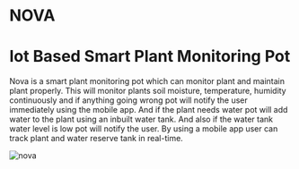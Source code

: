 # NOVA
# Iot Based Smart Plant Monitoring Pot

Nova is a smart plant monitoring pot which can monitor plant and maintain plant properly. This will monitor plants soil moisture, temperature, humidity continuously and if anything going wrong pot will notify the user immediately using the mobile app. And if the plant needs water pot will add water to the plant using an inbuilt water tank. And also if the water tank water level is low pot will notify the user. By using a mobile app user can track plant and water reserve tank in real-time.

![nova](https://github.com/sanjanasw/NOVA/blob/main/nova.png?raw=true)
